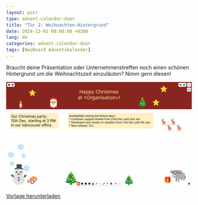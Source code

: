 ```yaml
---
layout: post
type: advent-calendar-door
title: "Tür 2: Weihnachten-Hintergrund"
date: 2024-12-02 00:00:00 +0200
lang: de
categories: advent-calendar-door
tags: [NeoBoard Adventskalender]
---
```


Braucht deine Präsentation oder Unternehmenstreffen noch einen schönen Hintergrund um die Weihnachtszeit einzuläuten? Nimm gern diesen!

![](./preview.png)

[Vorlage herunterladen](./christmas-background.nwb)
